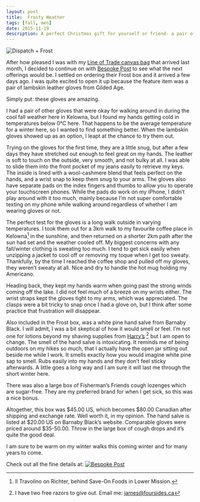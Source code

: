 ```yaml
---
layout: post
title:  Frosty Weather
tags: [fall, men]
date: 2015-11-19
description: A perfect Christmas gift for yourself or friend- a pair of lambskin leather gloves from BespokePost.
--- 
```


![Dispatch + Frost](http://www.foursides.ca/images/dispatchfrost.jpg)

After how pleased I was with my [Line of Trade canvas bag](https://medium.com/@four_sides/line-of-trade-briefcase-9a16af24032f#.pio27yqo8) that arrived last month, I decided to continue on with [Bespoke Post](https://bespokepost.com/r/04a5a099) to see what the next offerings would be. I settled on ordering their Frost box and it arrived a few days ago. I was quite excited to open it up because the feature item was a pair of lambskin leather gloves from Gilded Age. 

Simply put: these gloves are amazing. 

I had a pair of other gloves that were okay for walking around in during the cool fall weather here in Kelowna, but I found my hands getting cold in temperatures below 0°C here. That happens to be the average temperature for a winter here, so I wanted to find something better. When the lambskin gloves showed up as an option, I leapt at the chance to try them out. 

Trying on the gloves for the first time, they are a little snug, but after a few days they have stretched out enough to feel great on my hands. The leather is soft to touch on the outside, very smooth, and not bulky at all. I was able to slide them into the front pocket of my jeans easily to retrieve my keys. The inside is lined with a wool-cashmere blend that feels perfect on the hands, and a wrist snap to keep them snug to your arms. The gloves also have separate pads on the index fingers and thumbs to allow you to operate your touchscreen phones. While the pads do work on my iPhone, I didn’t play around with it too much, mainly because I’m not super comfortable texting on my phone while walking around regardless of whether I am wearing gloves or not. 

The perfect test for the gloves is a long walk outside in varying temperatures. I took them out for a 3km walk to my favourite coffee place in Kelowna[^1] in the sunshine, and then returned on a shorter 2km path after the sun had set and the weather cooled off. My biggest concerns with any fall/winter clothing is sweating too much. I tend to get sick easily when unzipping a jacket to cool off or removing my toque when I get too sweaty. Thankfully, by the time I reached the coffee shop and pulled off my gloves, they weren’t sweaty at all. Nice and dry to handle the hot mug holding my Americano. 

Heading back, they kept my hands warm when going past the strong winds coming off the lake. I did not feel much of a breeze on my wrists either. The wrist straps kept the gloves tight to my arms, which was appreciated. The clasps were a bit tricky to snap once I had a glove on, but I think after some practice that frustration will disappear. 

Also included in the Frost box, was a white pine hand salve from Barnaby Black. I will admit, I was a bit skeptical of how it would smell or feel. I’m not one for lotions beyond my shaving supplies from [Harry’s](http://www.harrys.com "Harry's") [^2] but I am open to change. The smell of the hand salve is intoxicating. It reminds me of being outdoors on my hikes so much, that I actually have the open jar sitting out beside me while I work. It smells exactly how you would imagine white pine sap to smell. Rubs easily into my hands and they don’t feel sticky afterwards. A little goes a long way and I am sure it will last me through the short winter here. 

There was also a large box of Fisherman’s Friends cough lozenges which are sugar-free. They are my preferred brand for when I get sick, so this was a nice bonus. 

Altogether, this box was $45.00 US, which becomes $80.00 Canadian after shipping and exchange rate. Well worth it, in my opinion. The hand salve is listed at $20.00 US on Barnaby Black’s website. Comparable gloves were priced around $35-50.00. Throw in the large box of cough drops and it’s quite the good deal. 

I am sure to be warm on my winter walks this coming winter and for many years to come. 
  
Check out all the fine details at:
<a href="https://bespokepost.com/r/04a5a099">
![Bespoke Post](http://www.foursides.ca/images/bespokepostlogo.png)
</a>
<br>

[^1]:	Il Travolino on Richter, behind Save-On Foods in Lower Mission.

[^2]:	I have two free razors to give out. Email me: james@foursides.ca